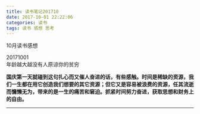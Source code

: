 ```yaml
---
title: 读书笔记201710
date: 2017-10-01 22:22:06
categories: 读书
tags: 读书 感想 思考
---
```


10月读书感想
<!--more-->

20171001&nbsp;&nbsp;&nbsp;&nbsp; <br>
年龄越大越没有人原谅你的贫穷

**国庆第一天就碰到这句扎心而又催人奋进的话，有些感触。时间是稀缺的资源，我们一生都在用它创造我们想要的其它资源；但它又是容易被浪费的资源，任其流逝而慵懒无为，带来的是一生的痛苦和窘迫。抓紧时间努力奋进，获取思想和财务上的自由。**
***
